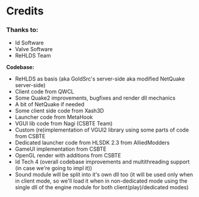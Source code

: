 # Credits

### Thanks to:

* Id Software
* Valve Software
* ReHLDS Team

**Codebase:**

* ReHLDS as basis (aka GoldSrc's server-side aka modified NetQuake server-side)
* Client code from QWCL
* Some Quake2 improvements, bugfixes and render dll mechanics
* A bit of NetQuake if needed
* Some client side code from Xash3D
* Launcher code from MetaHook
* VGUI lib code from Nagi (CSBTE Team)
* Custom (re)implementation of VGUI2 library using some parts of code from CSBTE
* Dedicated launcher code from HLSDK 2.3 from AlliedModders
* GameUI implementation from CSBTE
* OpenGL render with additions from CSBTE
* Id Tech 4 (overall codebase improvements and multithreading support (in case we're going to impl it))
* Sound module will be split into it's own dll too (it will be used only when in client mode, so we'll load it when in non-dedicated mode using the single dll of the engine module for both client(play)/dedicated modes)